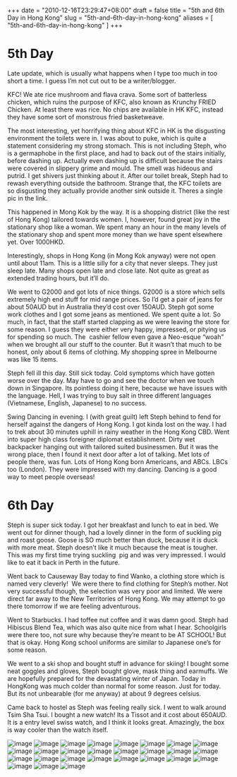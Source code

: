 +++
date = "2010-12-16T23:29:47+08:00"
draft = false
title = "5th and 6th Day in Hong Kong"
slug = "5th-and-6th-day-in-hong-kong"
aliases = [
	"5th-and-6th-day-in-hong-kong"
]
+++

# 5th Day
Late update, which is usually what happens when I type too much in too short a time. I guess I’m not cut out to be a writer/blogger.

KFC! We ate rice mushroom and flava crava. Some sort of batterless chicken, which ruins the purpose of KFC, also known as Krunchy FRIED Chicken. At least there was rice. No chips are available in HK KFC, instead they have some sort of monstrous fried basketweave.

The most interesting, yet horrifying thing about KFC in HK is the disgusting environment the toilets were in. I was about to puke, which is quite a statement considering my strong stomach. This is not including Steph, who is a germaphobe in the first place, and had to back out of the stairs initially, before dashing up. Actually even dashing up is difficult because the stairs were covered in slippery grime and mould. The smell was hideous and putrid. I get shivers just thinking about it. After our toilet break, Steph had to rewash everything outside the bathroom. Strange that, the KFC toilets are so disgusting they actually provide another sink outside it. Theres a single pic in the link.

This happened in Mong Kok by the way. It is a shopping district (like the rest of Hong Kong) tailored towards women. I, however, found great joy in the stationary shop like a woman. We spent many an hour in the many levels of the stationary shop and spent more money than we have spent elsewhere yet. Over 1000HKD.

Interestingly, shops in Hong Kong (in Mong Kok anyway) were not open until about 11am. This is a little silly for a city that never sleeps. They just sleep late. Many shops open late and close late. Not quite as great as extended trading hours, but it’ll do.

We went to G2000 and got lots of nice things. G2000 is a store which sells extremely high end stuff for mid range prices. So I’d get a pair of jeans for about 50AUD but in Australia they’d cost over 150AUD. Steph got some work clothes and I got some jeans as mentioned. We spent quite a lot. So much, in fact, that the staff started clapping as we were leaving the store for some reason. I guess they were either very happy, impressed, or pitying us for spending so much. The  cashier fellow even gave a Neo-esque “woah” when we brought all our stuff to the counter. But it wasn’t that much to be honest, only about 6 items of clothing. My shopping spree in Melbourne was like 15 items.

Steph fell ill this day. Still sick today. Cold symptoms which have gotten worse over the day. May have to go and see the doctor when we touch down in Singapore. Its pointless doing it here, because we have issues with the language. Hell, I was trying to buy salt in three different languages (Vietnamese, English, Japanese) to no success.

Swing Dancing in evening. I (with great guilt) left Steph behind to fend for herself against the dangers of Hong Kong. I got kinda lost on the way. I had to trek about 30 minutes uphill in rainy weather in the Hong Kong CBD. Went into super high class foreigner diplomat establishment. Dirty wet backpacker hanging out with tailored suited businessmen. But it was the wrong place, then I found it next door after a lot of talking. Met lots of people there, was fun. Lots of Hong Kong born Americans, and ABCs. LBCs too (London). They were impressed with my dancing. Dancing is a good way to meet people overseas!

# 6th Day

Steph is super sick today. I got her breakfast and lunch to eat in bed. We went out for dinner though, had a lovely dinner in the form of suckling pig and roast goose. Goose is SO much better than duck, because it is duck with more meat. Steph doesn’t like it much because the meat is tougher. This was my first time trying suckling  pig and was very impressed. I would like to eat it back in Perth in the future.

Went back to Causeway Bay today to find Wanko, a clothing store which is named very cleverly!  We were there to find clothing for Steph’s mother. Not very successful though, the selection was very poor and limited. We were direct far away to the New Territories of Hong Kong. We may attempt to go there tomorrow if we are feeling adventurous.

Went to Starbucks. I had toffee nut coffee and it was damn good. Steph had Hibiscus Blend Tea, which was also quite nice from what I hear. Schoolgirls were there too, not sure why because they’re meant to be AT SCHOOL! But that is okay. Hong Kong school uniforms are similar to Japanese one’s for some reason.

We went to a ski shop and bought stuff in advance for skiing! I bought some neat goggles and gloves, Steph bought glove, mask thing and earmuffs. We are hopefully prepared for the devastating winter of Japan. Today in HongKong was much colder than normal for some reason. Just for today. But its not unbearable (for me anyway) at about 9 degrees celsius.

Came back to hostel as Steph was feeling really sick. I went to walk around Tsim Sha Tsui. I bought a new watch! Its a Tissot and it cost about 650AUD. It is a entry level swiss watch, and I think it looks great. Amazingly, the box is way cooler than the watch itself.

![image](/travel-blog/images/2010/12/IMAG0177.jpg)
![image](/travel-blog/images/2010/12/IMAG0178.jpg)
![image](/travel-blog/images/2010/12/IMAG0179.jpg)
![image](/travel-blog/images/2010/12/IMAG0180.jpg)
![image](/travel-blog/images/2010/12/IMAG0181.jpg)
![image](/travel-blog/images/2010/12/IMAG0182.jpg)
![image](/travel-blog/images/2010/12/IMAG0183.jpg)
![image](/travel-blog/images/2010/12/IMAG0184.jpg)
![image](/travel-blog/images/2010/12/IMAG0185.jpg)
![image](/travel-blog/images/2010/12/IMAG0186.jpg)
![image](/travel-blog/images/2010/12/IMAG0187.jpg)
![image](/travel-blog/images/2010/12/IMAG0189.jpg)
![image](/travel-blog/images/2010/12/IMAG0190.jpg)
![image](/travel-blog/images/2010/12/IMAG0191.jpg)
![image](/travel-blog/images/2010/12/IMAG0192.jpg)
![image](/travel-blog/images/2010/12/IMAG0193.jpg)
![image](/travel-blog/images/2010/12/IMAG0194.jpg)
![image](/travel-blog/images/2010/12/IMAG0195.jpg)
![image](/travel-blog/images/2010/12/IMAG0196.jpg)
![image](/travel-blog/images/2010/12/IMAG0197.jpg)
![image](/travel-blog/images/2010/12/IMAG0199.jpg)
![image](/travel-blog/images/2010/12/IMAG0200.jpg)
![image](/travel-blog/images/2010/12/IMAG0201.jpg)
![image](/travel-blog/images/2010/12/IMAG0202.jpg)
![image](/travel-blog/images/2010/12/IMAG0203.jpg)
![image](/travel-blog/images/2010/12/IMAG0206.jpg)
![image](/travel-blog/images/2010/12/IMAG0207.jpg)
